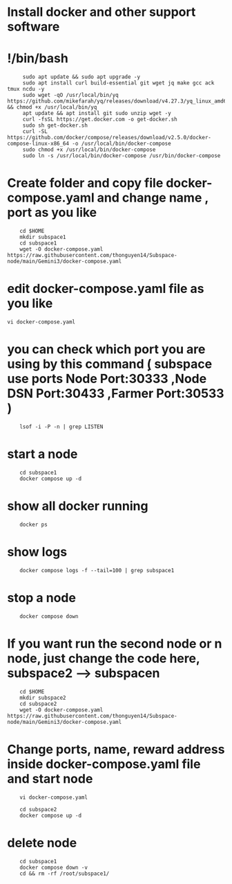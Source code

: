 # Install docker and other support software
# !/bin/bash
```
     sudo apt update && sudo apt upgrade -y
     sudo apt install curl build-essential git wget jq make gcc ack tmux ncdu -y
     sudo wget -qO /usr/local/bin/yq https://github.com/mikefarah/yq/releases/download/v4.27.3/yq_linux_amd64 && chmod +x /usr/local/bin/yq
     apt update && apt install git sudo unzip wget -y
     curl -fsSL https://get.docker.com -o get-docker.sh
     sudo sh get-docker.sh
     curl -SL https://github.com/docker/compose/releases/download/v2.5.0/docker-compose-linux-x86_64 -o /usr/local/bin/docker-compose
     sudo chmod +x /usr/local/bin/docker-compose
     sudo ln -s /usr/local/bin/docker-compose /usr/bin/docker-compose
```
# Create folder and copy file docker-compose.yaml and change name , port as you like
```
    cd $HOME
    mkdir subspace1
    cd subspace1
    wget -O docker-compose.yaml https://raw.githubusercontent.com/thonguyen14/Subspace-node/main/Gemini3/docker-compose.yaml
```
# edit docker-compose.yaml file as you like
```
vi docker-compose.yaml
```
# you can check which port you are using by this command ̣( subspace use ports Node Port:30333 ,Node DSN Port:30433 ,Farmer Port:30533 )
```
    lsof -i -P -n | grep LISTEN
```
# start a node
```
    cd subspace1
    docker compose up -d
```
# show all docker running
```
    docker ps
```
# show logs
```
    docker compose logs -f --tail=100 | grep subspace1
```
# stop a node
```
    docker compose down
```
# If you want run the second node or n node, just change the code here, subspace2 --> subspacen
```
    cd $HOME
    mkdir subspace2
    cd subspace2
    wget -O docker-compose.yaml https://raw.githubusercontent.com/thonguyen14/Subspace-node/main/Gemini3/docker-compose.yaml
```
# Change ports, name, reward address inside docker-compose.yaml file and start node
```
    vi docker-compose.yaml
```
```
    cd subspace2
    docker compose up -d
```
# delete node
```
    cd subspace1
    docker compose down -v
    cd && rm -rf /root/subspace1/
```
